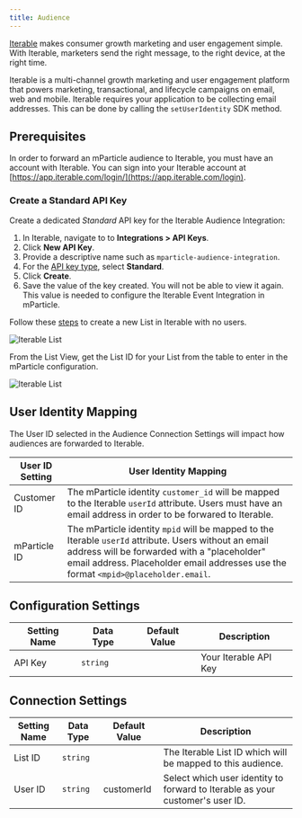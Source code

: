 ```yaml
---
title: Audience
---
```


[Iterable](https://www.iterable.com) makes consumer growth marketing and user engagement simple. With Iterable, marketers send the right message, to the right device, at the right time.


Iterable is a multi-channel growth marketing and user engagement platform that powers marketing, transactional, and lifecycle campaigns on email, web and mobile.  Iterable requires your application to be collecting email addresses.  This can be done by calling the `setUserIdentity` SDK method.

## Prerequisites

In order to forward an mParticle audience to Iterable, you must have an account with Iterable. You can sign into your Iterable account at [https://app.iterable.com/login/](https://app.iterable.com/login).

### Create a Standard API Key

Create a dedicated _Standard_ API key for the Iterable Audience Integration:

1. In Iterable, navigate to to **Integrations > API Keys**.
2. Click **New API Key**.
3. Provide a descriptive name such as `mparticle-audience-integration`.
4. For the [API key type](https://support.iterable.com/hc/articles/360043464871#types-of-api-keys), select **Standard**.
5. Click **Create**.
6. Save the value of the key created. You will not be able to view it again. This value is needed to configure the Iterable Event Integration in mParticle.

Follow these [steps](https://support.iterable.com/hc/en-us/articles/115000770906-Importing-User-Lists-) to create a new List in Iterable with no users.   

![Iterable List](/images/iterable-import-list1.png)

From the List View, get the List ID for your List from the table to enter in the mParticle configuration.

![Iterable List](/images/iterable-listid1.png)

## User Identity Mapping

The User ID selected in the Audience Connection Settings will impact how audiences are forwarded to Iterable.

| User ID Setting | User Identity Mapping |
| --- | --- |
| Customer ID | The mParticle identity `customer_id` will be mapped to the Iterable `userId` attribute. Users must have an email address in order to be forwared to Iterable. |
| mParticle ID | The mParticle identity `mpid` will be mapped to the Iterable `userId` attribute. Users without an email address will be forwarded with a "placeholder" email address. Placeholder email addresses use the format `<mpid>@placeholder.email`. |

## Configuration Settings

Setting Name | Data Type | Default Value | Description 
|---|---|---|---
|API Key|`string` | | Your Iterable API Key|

## Connection Settings

Setting Name | Data Type | Default Value | Description
|---|---|---|---|
|List ID | `string` | | The Iterable List ID which will be mapped to this audience.|
|User ID | `string` | customerId | Select which user identity to forward to Iterable as your customer's user ID. |
